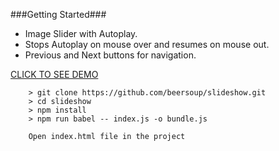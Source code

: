 
###Getting Started###

+ Image Slider with Autoplay.<br />
+ Stops Autoplay on mouse over and resumes on mouse out.<br />
+ Previous and Next buttons for navigation.

<a href="http://jennielenier.com/slideshow/" target="_blank">CLICK TO SEE DEMO</a>


```
	> git clone https://github.com/beersoup/slideshow.git
	> cd slideshow
	> npm install
	> npm run babel -- index.js -o bundle.js

	Open index.html file in the project
```

